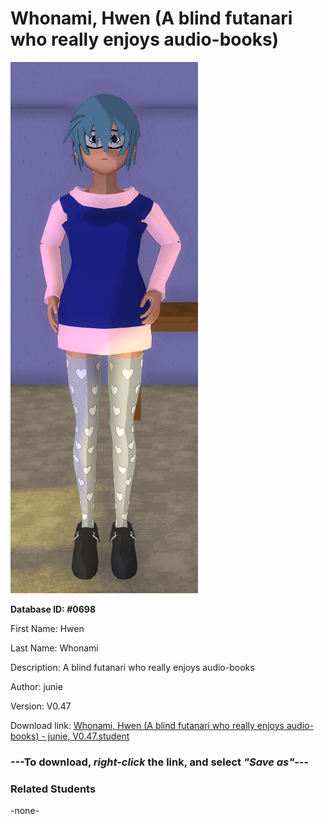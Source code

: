 # Whonami, Hwen (A blind futanari who really enjoys audio-books)

<img src="Files/Images/Whonami, Hwen (A blind futanari who really enjoys audio-books).png" title="Whonami, Hwen (A blind futanari who really enjoys audio-books) - junie, V0.47">

**Database ID: #0698**

First Name: Hwen

Last Name: Whonami

Description: A blind futanari who really enjoys audio-books

Author: junie

Version: V0.47

Download link: <a href="https://raw.githubusercontent.com/Arbiter1223/Daigaku-Gurashi-Custom-Students/master/Files/Studen%20Files/Whonami%2C%20Hwen%20(A%20blind%20futanari%20who%20really%20enjoys%20audio-books)%20-%20junie%2C%20V0.47.student">Whonami, Hwen (A blind futanari who really enjoys audio-books) - junie, V0.47.student</a>

### ---**To download, _right-click_ the link, and select _"Save as"_**---

### Related Students

-none-
